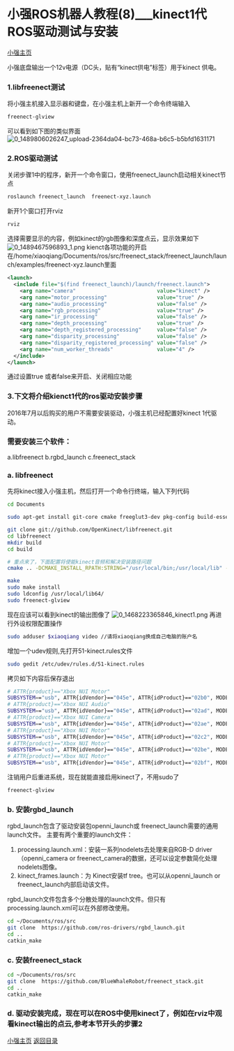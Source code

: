 # 小强ROS机器人教程(8)___kinect1代 ROS驱动测试与安装<br>
[小强主页](https://www.bwbot.org/products/xiaoqiang-4-pro)

小强底盘输出一个12v电源（DC头，贴有“kinect供电”标签）用于kinect 供电。

### 1.libfreenect测试

将小强主机接入显示器和键盘，在小强主机上新开一个命令终端输入

```bash
freenect-glview
```

可以看到如下图的类似界面
![0_1489806026247_upload-2364da04-bc73-468a-b6c5-b5bfd1631171](http://community.bwbot.org/assets/uploads/files/1489806025491-upload-2364da04-bc73-468a-b6c5-b5bfd1631171-resized.png) 

### 2.ROS驱动测试

关闭步骤1中的程序，新开一个命令窗口，使用freenect_launch启动相关kinect节点

```bash
roslaunch freenect_launch  freenect-xyz.launch
```

新开1个窗口打开rviz

```bash
rviz
```

选择需要显示的内容，例如kinect的rgb图像和深度点云，显示效果如下
![0_1489467596893_1.png](http://community.bwbot.org/assets/uploads/files/1489467592533-1-resized.png)
kienct各项功能的开启在/home/xiaoqiang/Documents/ros/src/freenect_stack/freenect_launch/launch/examples/freenect-xyz.launch里面

```xml
<launch>
  <include file="$(find freenect_launch)/launch/freenect.launch">
    <arg name="camera"                          value="kinect" />
    <arg name="motor_processing"                value="true" />
    <arg name="audio_processing"                value="false" />
    <arg name="rgb_processing"                  value="true" />
    <arg name="ir_processing"                   value="false" />
    <arg name="depth_processing"                value="true" />
    <arg name="depth_registered_processing"     value="false" />
    <arg name="disparity_processing"            value="false" />
    <arg name="disparity_registered_processing" value="false" />
    <arg name="num_worker_threads"              value="4" />
  </include>
</launch>
```

通过设置true 或者false来开启、关闭相应功能

### 3.下文将介绍kienct1代的ros驱动安装步骤

2016年7月以后购买的用户不需要安装驱动，小强主机已经配置好kinect 1代驱动。
###  需要安装三个软件：

a.libfreenect
b.rgbd_launch
c.freenect_stack

### a. libfreenect

先将kinect接入小强主机，然后打开一个命令行终端，输入下列代码

```bash
cd Documents

sudo apt-get install git-core cmake freeglut3-dev pkg-config build-essential libxmu-dev libxi-dev libusb-1.0-0-dev

git clone git://github.com/OpenKinect/libfreenect.git
cd libfreenect
mkdir build
cd build

# 重点来了，下面配置将使能kinect音频和解决安装路径问题
cmake .. -DCMAKE_INSTALL_RPATH:STRING="/usr/local/bin;/usr/local/lib" -DBUILD_REDIST_PACKAGE=OFF

make
sudo make install
sudo ldconfig /usr/local/lib64/
sudo freenect-glview
```

现在应该可以看到kinect的输出图像了
![0_1468223365846_kinect1.png](http://community.bwbot.org/uploads/files/1468223398932-kinect1.png)
再进行外设权限配置操作

```bash
sudo adduser $xiaoqiang video //请将xiaoqiang换成自己电脑的账户名
```

增加一个udev规则,先打开51-kinect.rules文件

```bash
sudo gedit /etc/udev/rules.d/51-kinect.rules
```

拷贝如下内容后保存退出

```bash
# ATTR{product}=="Xbox NUI Motor"
SUBSYSTEM=="usb", ATTR{idVendor}=="045e", ATTR{idProduct}=="02b0", MODE="0666"
# ATTR{product}=="Xbox NUI Audio"
SUBSYSTEM=="usb", ATTR{idVendor}=="045e", ATTR{idProduct}=="02ad", MODE="0666"
# ATTR{product}=="Xbox NUI Camera"
SUBSYSTEM=="usb", ATTR{idVendor}=="045e", ATTR{idProduct}=="02ae", MODE="0666"
# ATTR{product}=="Xbox NUI Motor"
SUBSYSTEM=="usb", ATTR{idVendor}=="045e", ATTR{idProduct}=="02c2", MODE="0666"
# ATTR{product}=="Xbox NUI Motor"
SUBSYSTEM=="usb", ATTR{idVendor}=="045e", ATTR{idProduct}=="02be", MODE="0666"
# ATTR{product}=="Xbox NUI Motor"
SUBSYSTEM=="usb", ATTR{idVendor}=="045e", ATTR{idProduct}=="02bf", MODE="0666"
```

注销用户后重进系统，现在就能直接启用kinect了，不用sudo了

```bash
freenect-glview
```

### b. 安装rgbd_launch

rgbd_launch包含了驱动安装包openni_launch或 freenect_launch需要的通用launch文件。
主要有两个重要的launch文件：

1. processing.launch.xml：安装一系列nodelets去处理来自RGB-D driver（openni_camera or freenect_camera的数据，还可以设定参数简化处理nodelets图像。
2. kinect_frames.launch：为 Kinect安装tf tree。也可以从openni_launch or freenect_launch内部启动该文件。

rgbd_launch文件包含多个分散处理的launch文件。但只有 processing.launch.xml可以在外部修改使用。

```bash
cd ~/Documents/ros/src
git clone  https://github.com/ros-drivers/rgbd_launch.git
cd ..
catkin_make
```

### c. 安装freenect_stack

```bash
cd ~/Documents/ros/src
git clone  https://github.com/BlueWhaleRobot/freenect_stack.git
cd ..
catkin_make
```

### d. 驱动安装完成，现在可以在ROS中使用kinect了，例如在rviz中观看kinect输出的点云,参考本节开头的步骤2

[小强主页](https://www.bwbot.org/products/xiaoqiang-4-pro)
[返回目录](https://community.bwbot.org/topic/110)
